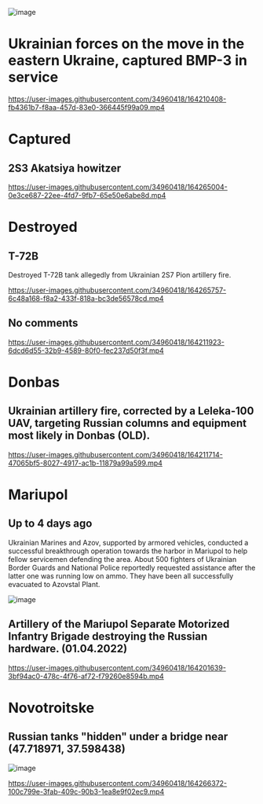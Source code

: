 ![image](https://user-images.githubusercontent.com/34960418/164202145-2c94ae76-5e99-4b81-a2d9-149767eaebd5.png)


# Ukrainian forces on the move in the eastern Ukraine, captured BMP-3 in service

https://user-images.githubusercontent.com/34960418/164210408-fb4361b7-f8aa-457d-83e0-366445f99a09.mp4


# Captured

## 2S3 Akatsiya howitzer

https://user-images.githubusercontent.com/34960418/164265004-0e3ce687-22ee-4fd7-9fb7-65e50e6abe8d.mp4


# Destroyed

## T-72B

Destroyed T-72B tank allegedly from Ukrainian 2S7 Pion artillery fire. 

https://user-images.githubusercontent.com/34960418/164265757-6c48a168-f8a2-433f-818a-bc3de56578cd.mp4


## No comments

https://user-images.githubusercontent.com/34960418/164211923-6dcd6d55-32b9-4589-80f0-fec237d50f3f.mp4


# Donbas 

## Ukrainian artillery fire, corrected by a Leleka-100 UAV, targeting Russian columns and equipment most likely in Donbas (OLD).

https://user-images.githubusercontent.com/34960418/164211714-47065bf5-8027-4917-ac1b-11879a99a599.mp4


# Mariupol 

## Up to 4 days ago

Ukrainian Marines and Azov, supported by armored vehicles, conducted a successful breakthrough operation towards the harbor in Mariupol to help fellow servicemen defending the area. About 500 fighters of Ukrainian Border Guards and National Police reportedly requested assistance after the latter one was running low on ammo. They have been all successfully evacuated to Azovstal Plant.

![image](https://user-images.githubusercontent.com/34960418/164276895-829001b8-39d0-4adc-8e96-808fd283616f.png)

## Artillery of the Mariupol Separate Motorized Infantry Brigade destroying the Russian hardware. (01.04.2022)

https://user-images.githubusercontent.com/34960418/164201639-3bf94ac0-478c-4f76-af72-f79260e8594b.mp4


# Novotroitske

## Russian tanks "hidden" under a bridge near (47.718971, 37.598438)

![image](https://user-images.githubusercontent.com/34960418/164266243-e2b2e202-db74-4f93-9d8e-c03c7cb7f39f.png)

https://user-images.githubusercontent.com/34960418/164266372-100c799e-3fab-409c-90b3-1ea8e9f02ec9.mp4


